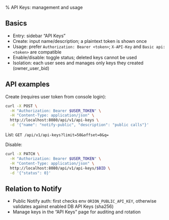 % API Keys: management and usage

## Basics

- Entry: sidebar “API Keys”
- Create: input name/description; a plaintext token is shown once
- Usage: prefer `Authorization: Bearer <token>`; `X-API-Key` and `Basic api:<token>` are compatible
- Enable/disable: toggle status; deleted keys cannot be used
- Isolation: each user sees and manages only keys they created (owner_user_bid)

## API examples

Create (requires user token from console login):

```bash
curl -X POST \
  -H "Authorization: Bearer $USER_TOKEN" \
  -H "Content-Type: application/json" \
  http://localhost:8080/api/v1/api-keys \
  -d '{"name": "notify-public", "description": "public calls"}'
```

List: `GET /api/v1/api-keys?limit=50&offset=0&q=`

Disable:

```bash
curl -X PATCH \
  -H "Authorization: Bearer $USER_TOKEN" \
  -H "Content-Type: application/json" \
  http://localhost:8080/api/v1/api-keys/$BID \
  -d '{"status": 0}'
```

## Relation to Notify

- Public Notify auth: first checks env `ORION_PUBLIC_API_KEY`, otherwise validates against enabled DB API Keys (sha256)
- Manage keys in the “API Keys” page for auditing and rotation
